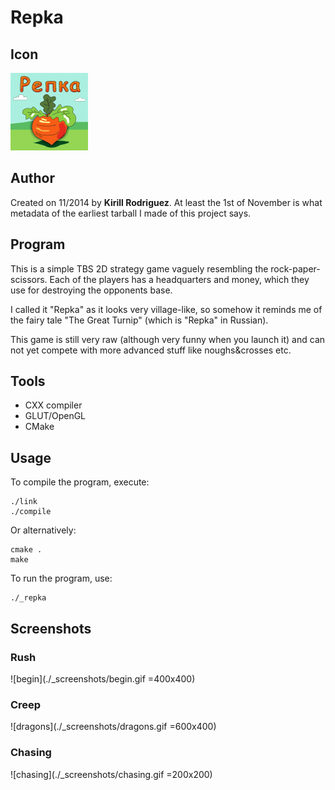# Repka

## Icon

![Icon](./_Icon.png)

## Author

Created on 11/2014 by **Kirill Rodriguez**. At least the 1st of November is what metadata of the earliest tarball I made of this project says.

## Program

This is a simple TBS 2D strategy game vaguely resembling the rock-paper-scissors. Each of the players has a headquarters and money, which they use for destroying the opponents base.

I called it "Repka" as it looks very village-like, so somehow it reminds me of the fairy tale "The Great Turnip" (which is "Repka" in Russian).

This game is still very raw (although very funny when you launch it) and can not yet compete with more advanced stuff like noughs&crosses etc.

## Tools

* CXX compiler
* GLUT/OpenGL
* CMake

## Usage

To compile the program, execute:

    ./link
    ./compile

Or alternatively:

    cmake .
    make

To run the program, use:

    ./_repka

## Screenshots

### Rush

![begin](./_screenshots/begin.gif =400x400)

### Creep

![dragons](./_screenshots/dragons.gif =600x400)

### Chasing

![chasing](./_screenshots/chasing.gif =200x200)